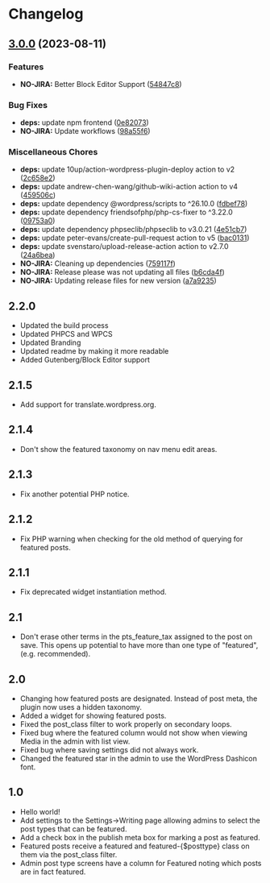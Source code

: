 # Changelog #

## [3.0.0](https://github.com/linchpin/post-type-spotlight/compare/v2.2.0...v3.0.0) (2023-08-11)


### Features

* **NO-JIRA:** Better Block Editor Support ([54847c8](https://github.com/linchpin/post-type-spotlight/commit/54847c80315cd9c9c722eb95d1c5d61065e760e3))


### Bug Fixes

* **deps:** update npm frontend ([0e82073](https://github.com/linchpin/post-type-spotlight/commit/0e820735085760623be7c34b9e5111b255c76c98))
* **NO-JIRA:** Update workflows ([98a55f6](https://github.com/linchpin/post-type-spotlight/commit/98a55f668230e7662ee721848722427888a4e52c))


### Miscellaneous Chores

* **deps:** update 10up/action-wordpress-plugin-deploy action to v2 ([2c658e2](https://github.com/linchpin/post-type-spotlight/commit/2c658e2f08ccbab99c576afd327a637e805a3fbe))
* **deps:** update andrew-chen-wang/github-wiki-action action to v4 ([459506c](https://github.com/linchpin/post-type-spotlight/commit/459506c0c6d2a1fa0e35752f1ace7e2d8af9f5c8))
* **deps:** update dependency @wordpress/scripts to ^26.10.0 ([fdbef78](https://github.com/linchpin/post-type-spotlight/commit/fdbef78732ed131798bf5ebc77fd52f13b804c34))
* **deps:** update dependency friendsofphp/php-cs-fixer to ^3.22.0 ([09753a0](https://github.com/linchpin/post-type-spotlight/commit/09753a0df1af16055d2581fa543a1051091df3a8))
* **deps:** update dependency phpseclib/phpseclib to v3.0.21 ([4e51cb7](https://github.com/linchpin/post-type-spotlight/commit/4e51cb7df82f21cf50d19ea47f0e472f9953216c))
* **deps:** update peter-evans/create-pull-request action to v5 ([bac0131](https://github.com/linchpin/post-type-spotlight/commit/bac01318f9b8f9c56f6906380e2815f9e95e8f0e))
* **deps:** update svenstaro/upload-release-action action to v2.7.0 ([24a6bea](https://github.com/linchpin/post-type-spotlight/commit/24a6bea2c9fbc512dae09be26e0d68f09d0b96d6))
* **NO-JIRA:** Cleaning up dependencies ([759117f](https://github.com/linchpin/post-type-spotlight/commit/759117fdca0221e216043c78b8a0e1e88abf9f0f))
* **NO-JIRA:** Release please was not updating all files ([b6cda4f](https://github.com/linchpin/post-type-spotlight/commit/b6cda4f95eeaf0a108da47214bab328b82698631))
* **NO-JIRA:** Updating release files for new version ([a7a9235](https://github.com/linchpin/post-type-spotlight/commit/a7a9235cf8f6c3c5dbce1e7221a67159b0d84018))

## 2.2.0 ##
* Updated the build process
* Updated PHPCS and WPCS
* Updated Branding
* Updated readme by making it more readable
* Added Gutenberg/Block Editor support

## 2.1.5 ##
* Add support for translate.wordpress.org.

## 2.1.4 ##
* Don't show the featured taxonomy on nav menu edit areas.

## 2.1.3 ##
* Fix another potential PHP notice.

## 2.1.2 ##
* Fix PHP warning when checking for the old method of querying for featured posts.

## 2.1.1 ##
* Fix deprecated widget instantiation method.

## 2.1 ##
* Don't erase other terms in the pts_feature_tax assigned to the post on save. This opens up potential to have more than one type of "featured", (e.g. recommended).

## 2.0 ##
* Changing how featured posts are designated. Instead of post meta, the plugin now uses a hidden taxonomy.
* Added a widget for showing featured posts.
* Fixed the post_class filter to work properly on secondary loops.
* Fixed bug where the featured column would not show when viewing Media in the admin with list view.
* Fixed bug where saving settings did not always work.
* Changed the featured star in the admin to use the WordPress Dashicon font.

## 1.0 ##
* Hello world!
* Add settings to the Settings->Writing page allowing admins to select the post types that can be featured.
* Add a check box in the publish meta box for marking a post as featured.
* Featured posts receive a featured and featured-{$posttype} class on them via the post_class filter.
* Admin post type screens have a column for Featured noting which posts are in fact featured.
